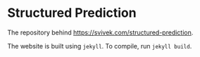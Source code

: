 # Structured Prediction

The repository behind https://svivek.com/structured-prediction.

The website is built using `jekyll`. To compile, run `jekyll build`.
